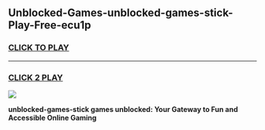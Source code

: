 
## Unblocked-Games-unblocked-games-stick-Play-Free-ecu1p
<h3>
<a href="https://premium76.site?title=unblocked-games-stick&ref=18A">CLICK TO PLAY</a></h3>
<hr>

<h3>
<a href="https://premium76.site?title=unblocked-games-stick&ref=18A">CLICK 2 PLAY</a>
  
</h3>

<a href="https://premium76.site?title=unblocked-games-stick&ref=18A"><img src="https://clearcache.store/games.png"></a>


**unblocked-games-stick games unblocked: Your Gateway to Fun and Accessible Online Gaming**

